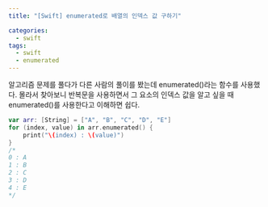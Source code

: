 ```yaml
---
title: "[Swift] enumerated로 배열의 인덱스 값 구하기"

categories:
  - swift
tags:
  - swift
  - enumerated
---
```

알고리즘 문제를 풀다가 다른 사람의 풀이를 봤는데 enumerated()라는 함수를 사용했다. 몰라서 찾아보니 반복문을 사용하면서 그 요소의 인덱스 값을 알고 싶을 때 enumerated()를 사용한다고 이해하면 쉽다.

```swift
var arr: [String] = ["A", "B", "C", "D", "E"]
for (index, value) in arr.enumerated() {
    print("\(index) : \(value)")
}
/*
0 : A
1 : B
2 : C
3 : D
4 : E
*/
```